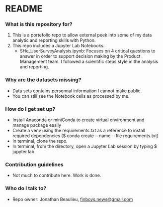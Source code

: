 # README #

### What is this repository for? ###

1. This is a portefolio repo to allow external peek into some of my data analytic and reporting skills with Python.
2. This repo includes a Jupyter Lab Notebooks.
    - SHe_UserSurveyAnalysis.ipynb: Focuses on 4 critical questions to answer in order to support decision making by the Product Management team. I followed a scientific steps style in the analysis and reporting.

### Why are the datasets missing? ###

* Data sets contains personnal information I cannot make public.
* You can still see the Notebook cells as processed by me.

### How do I get set up? ###

* Install Anaconda or miniConda to create virtual environment and manage package easily
* Create a venv using the requirements.txt as a reference to install required dependencies ($ conda create --name <env> --file requirements.txt)
* In terminal, clone the repo.
* In terminal, from the directory, open a Jupyter Lab session by typing $ jupyter lab


### Contribution guidelines ###

* Not much to contribute here. Work is done.

### Who do I talk to? ###

* Repo owner: Jonathan Beaulieu, finboys.news@gmail.com
